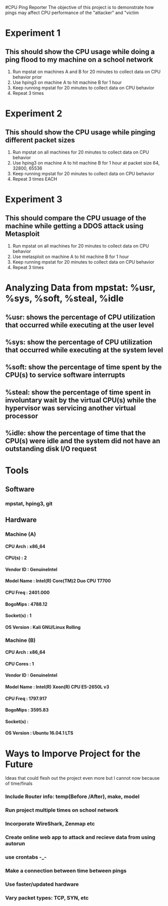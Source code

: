 #CPU Ping Reporter
The objective of this project is to demonstrate how pings may affect CPU performance of the "attacker" and "victim
# Experiment 1 
## This should show the CPU usage while doing a ping flood to my machine on a school network
1. Run mpstat on machines A and B for 20 minutes to collect data on CPU behavior prior
2. Use hping3 on machine A to hit machine B for 1 hour
3. Keep running mpstat for 20 minutes to collect data on CPU behavior
4. Repeat 3 times

# Experiment 2
## This should show the CPU usage while pinging different packet sizes
1. Run mpstat on all machines for 20 minutes to collect data on CPU behavior
2. Use hping3 on machine A to hit machine B for 1 hour at packet size 64, 32800, 65536
3. Keep running mpstat for 20 minutes to collect data on CPU behavior
4. Repeat 3 times EACH

# Experiment 3
## This should compare the CPU usuage of the machine while getting a DDOS attack using Metasploit
1. Run mpstat on all machines for 20 minutes to collect data on CPU behavior
2. Use metasploit on machine A to hit machine B for 1 hour
3. Keep running mpstat for 20 minutes to collect data on CPU behavior
4. Repeat 3 times

# Analyzing Data from mpstat: %usr, %sys, %soft, %steal, %idle
## %usr: shows the percentage of CPU utilization that occurred while executing at the user level
## %sys: show the percentage of CPU utilization that occurred while executing at the system level
## %soft: show the percentage of time spent by the CPU(s) to service software interrupts
## %steal: show the percentage of time spent in involuntary wait by the virtual CPU(s) while the hypervisor was servicing another virtual processor
## %idle: show the percentage of time that the CPU(s) were idle and the system did not have an outstanding disk I/O request

# Tools 
## Software
### mpstat, hping3, git

## Hardware
### Machine (A)
#### CPU Arch       : x86_64
#### CPU(s)         : 2
#### Vendor ID      : GenuineIntel
#### Model Name     : Intel(R) Core(TM)2 Duo CPU T7700
#### CPU Freq       : 2401.000
#### BogoMips       : 4788.12
#### Socket(s)      : 1
#### OS Version     : Kali GNU/Linux Rolling

### Machine (B)
#### CPU Arch       : x86_64
#### CPU Cores      : 1
#### Vendor ID      : GenuineIntel
#### Model Name     : Intel(R) Xeon(R) CPU E5-2650L v3
#### CPU Freq       : 1797.917
#### BogoMips       : 3595.83
#### Socket(s)      : 
#### OS Version     : Ubuntu 16.04.1 LTS

# Ways to Imporve Project for the Future
Ideas that could flesh out the project even more but I cannot now because of time/finals
### Include Router info: temp(Before /After), make, model
### Run project multiple times on school network
### Incorporate WireShark, Zenmap etc
### Create online web app to attack and recieve data from using autorun
### use crontabs -_-
### Make a connection between time between pings
### Use faster/updated hardware
### Vary packet types: TCP, SYN, etc
